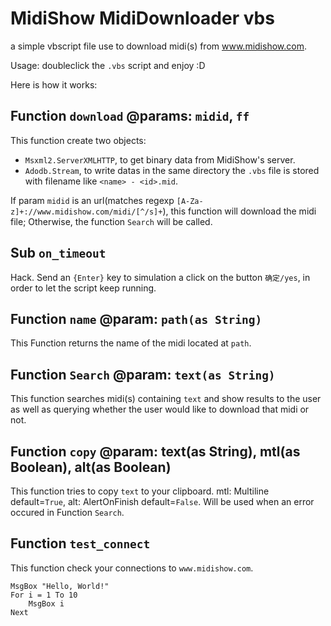# MidiShow MidiDownloader vbs
a simple vbscript file use to download midi(s) from www.midishow.com.

Usage: doubleclick the `.vbs` script and enjoy :D

Here is how it works:

## Function `download` @params: `midid`, `ff`

This function create two objects:

+ `Msxml2.ServerXMLHTTP`, to get binary data from MidiShow's server.
+ `Adodb.Stream`, to write datas in the same directory the `.vbs` file is stored with filename like `<name> - <id>.mid`.

If param `midid` is an url(matches regexp `[A-Za-z]+://www.midishow.com/midi/[^/s]+`), this function will download the midi file; Otherwise, the function `Search` will be called.

## Sub `on_timeout`

Hack. Send an `{Enter}` key to simulation a click on the button `确定/yes`, in order to let the script keep running.

## Function `name` @param: `path(as String)`

This Function returns the name of the midi located at `path`.

## Function `Search` @param: `text(as String)`

This function searches midi(s) containing `text` and show results to the user as well as querying whether the user would like to download that midi or not.

## Function `copy` @param: text(as String), mtl(as Boolean), alt(as Boolean)

This function tries to copy `text` to your clipboard. mtl: Multiline<Boolean> default=`True`, alt: AlertOnFinish<Boolean> default=`False`. Will be used when an error occured in Function `Search`.

## Function `test_connect`

This function check your connections to `www.midishow.com`.

```vbs
MsgBox "Hello, World!"
For i = 1 To 10
    MsgBox i
Next
```
